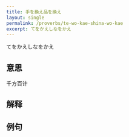 ```yaml
---
title: 手を換え品を換え
layout: single
permalink: /proverbs/te-wo-kae-shina-wo-kae
excerpt: てをかえしなをかえ
---
```


てをかえしなをかえ

## 意思

千方百计

## 解释

## 例句

